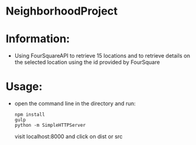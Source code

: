 # NeighborhoodProject

# Information:

* Using FourSquareAPI to retrieve 15 locations and to retrieve details on the selected location using the id provided by FourSquare

# Usage:

* open the command line in the directory and run:
  ```
  npm install
  gulp
  python -m SimpleHTTPServer
  ```
  visit localhost:8000 and click on dist or src
